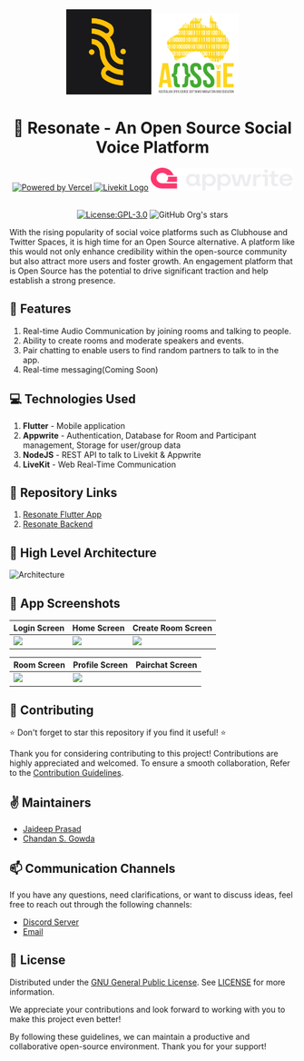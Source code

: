 <div align="center">
 <span>
 <img src="assets/images/resonate_logo.png" alt="Resonate logo" width="150" height="auto" />
  <img src="assets/images/aossie_logo.png" alt="Resonate logo" width="150" height="auto" />
 </span>

# :microphone: Resonate - An Open Source Social Voice Platform
</div>
<div align="center"
<span>
<a href="https://vercel.com/?utm_source=AOSSIE-org&utm_campaign=oss" target="_blank" rel="noreferrer noopener" aria-label="Powered by Vercel">
<img src="https://www.datocms-assets.com/31049/1618983297-powered-by-vercel.svg" width="250" alt="Powered by Vercel" />
  <a href="https://livekit.io" target="_blank"><img width="100" height="auto" src="https://github.com/ShivamMenda/Resonate/assets/74780977/23b69ec4-ef62-4b46-9b21-3f384ce4e685" alt="Livekit Logo"></a>
</a>  
<a href="https://appwrite.io" target="_blank"><img width="250" height="40" src="https://github.com/appwrite/website/blob/main/static/images/logos/appwrite.svg"
 alt="Appwrite Logo"></a>
  
</span>
</div>
<br>

<div align="center">
  
[![License:GPL-3.0](https://img.shields.io/badge/License-GPL-yellow.svg)](https://opensource.org/license/gpl-3-0/)
![GitHub Org's stars](https://img.shields.io/github/stars/AOSSIE-Org/Resonate?style=social)

</div>


With the rising popularity of social voice platforms such as Clubhouse and Twitter Spaces, it is high time for an Open Source alternative. A platform like this would not only enhance credibility within the open-source community but also attract more users and foster growth. An engagement platform that is Open Source has the potential to drive significant traction and help establish a strong presence.

## :rocket: Features
1. Real-time Audio Communication by joining rooms and talking to people.
2. Ability to create rooms and moderate speakers and events.
3. Pair chatting to enable users to find random partners to talk to in the app.
4. Real-time messaging(Coming Soon) 

## :computer: Technologies Used

1.  **Flutter** - Mobile application
2.  **Appwrite** - Authentication, Database for Room and Participant management, Storage for user/group data
3.  **NodeJS** - REST API to talk to Livekit & Appwrite
4.  **LiveKit** - Web Real-Time Communication 

## :link: Repository Links
1. [Resonate Flutter App](https://github.com/AOSSIE-Org/Resonate)
2. [Resonate Backend](https://github.com/AOSSIE-Org/Resonate-Backend)

## :mag_right: High Level Architecture

![Architecture](https://github.com/chandansgowda/Resonate/assets/41890434/5ae85891-27e9-45d3-a023-9e043a0f7835)

## :movie_camera: App Screenshots
<div align="center">
 
| Login Screen | Home Screen | Create Room Screen |
| :---         |     :---      |          :--- |
| <img src="https://github.com/ShivamMenda/Resonate/assets/74780977/7c996c0a-1201-44e4-86bb-832ded1aae15" width="260" height="auto" />  | <img src="https://user-images.githubusercontent.com/41890434/246064681-16cfa072-af71-4e1f-97b8-2c429a875483.png" width="250" height="auto" />    | <img src="https://user-images.githubusercontent.com/41890434/246064943-82e83ead-dcf3-45fa-b3ba-c0a60455946a.png" width="250" height="auto" />    |

| Room Screen | Profile Screen | Pairchat Screen |
| :---         |     :---      |          :--- |
|  <img src="https://user-images.githubusercontent.com/41890434/246065343-352bdfb5-3cb4-44ad-9050-6460c3be18ad.png" width="250" height="auto" /> | <img src="https://user-images.githubusercontent.com/41890434/246064895-1b8cd5a8-b427-4514-91b8-d783ff4a0604.png" width="250" height="auto" />   |  <img src="" width="250" height="auto" />    |

</div>

## :raised_hands: Contributing
:star: Don't forget to star this repository if you find it useful! :star:

Thank you for considering contributing to this project! Contributions are highly appreciated and welcomed. To ensure a smooth collaboration, Refer to the [Contribution Guidelines](https://github.com/AOSSIE-Org/Resonate/blob/master/CONTRIBUTING.md).

## :v: Maintainers

-   [Jaideep Prasad](https://github.com/jddeep)
-   [Chandan S. Gowda](https://github.com/chandansgowda)

## :mailbox: Communication Channels

If you have any questions, need clarifications, or want to discuss ideas, feel free to reach out through the following channels:

-   [Discord Server](https://discord.com/invite/6mFZ2S846n)
-   [Email](mailto:aossie.oss@gmail.com)

<!-- License -->
## :round_pushpin: License

Distributed under the [GNU General Public License](https://opensource.org/license/gpl-3-0/). See [LICENSE](https://github.com/AOSSIE-Org/Resonate/blob/master/LICENSE) for more information.

We appreciate your contributions and look forward to working with you to make this project even better!

By following these guidelines, we can maintain a productive and collaborative open-source environment. Thank you for your support!
